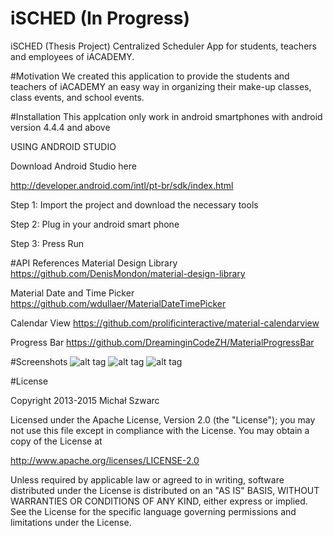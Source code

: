 # iSCHED (In Progress)
iSCHED (Thesis Project)
Centralized Scheduler App for students, teachers and employees of iACADEMY.

#Motivation
We created this application to provide the students and teachers of iACADEMY 
an easy way in organizing their make-up classes, class events, and school events. 

#Installation
This applcation only work in android smartphones with android version 4.4.4 and above

USING ANDROID STUDIO

Download Android Studio here

http://developer.android.com/intl/pt-br/sdk/index.html

Step 1: 
Import the project and download the necessary tools

Step 2: 
Plug in your android smart phone

Step 3: 
Press Run

#API References
Material Design Library
https://github.com/DenisMondon/material-design-library

Material Date and Time Picker
https://github.com/wdullaer/MaterialDateTimePicker

Calendar View
https://github.com/prolificinteractive/material-calendarview

Progress Bar
https://github.com/DreaminginCodeZH/MaterialProgressBar


#Screenshots
![alt tag](http://s15.postimg.org/7jxfubm5n/screenshot1.jpg "Description goes here")
![alt tag](http://s10.postimg.org/eoi8ln0q1/screensho2.jpg "Description goes here")
![alt tag](http://s17.postimg.org/oeeye3zyn/home.jpg "Description goes here")

#License

Copyright 2013-2015 Michał Szwarc

Licensed under the Apache License, Version 2.0 (the "License");
you may not use this file except in compliance with the License.
You may obtain a copy of the License at

   http://www.apache.org/licenses/LICENSE-2.0

Unless required by applicable law or agreed to in writing, software
distributed under the License is distributed on an "AS IS" BASIS,
WITHOUT WARRANTIES OR CONDITIONS OF ANY KIND, either express or implied.
See the License for the specific language governing permissions and
limitations under the License.
